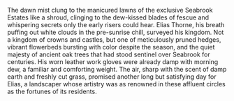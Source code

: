 The dawn mist clung to the manicured lawns of the exclusive Seabrook Estates like a shroud, clinging to the dew-kissed blades of fescue and whispering secrets only the early risers could hear.  Elias Thorne, his breath puffing out white clouds in the pre-sunrise chill, surveyed his kingdom.  Not a kingdom of crowns and castles, but one of meticulously pruned hedges, vibrant flowerbeds bursting with color despite the season, and the quiet majesty of ancient oak trees that had stood sentinel over Seabrook for centuries.  His worn leather work gloves were already damp with morning dew, a familiar and comforting weight.  The air, sharp with the scent of damp earth and freshly cut grass, promised another long but satisfying day for Elias, a landscaper whose artistry was as renowned in these affluent circles as the fortunes of its residents.
